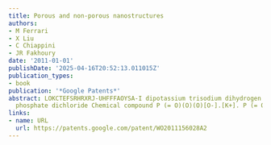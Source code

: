 ```yaml
---
title: Porous and non-porous nanostructures
authors:
- M Ferrari
- X Liu
- C Chiappini
- JR Fakhoury
date: '2011-01-01'
publishDate: '2025-04-16T20:52:13.011015Z'
publication_types:
- book
publication: '*Google Patents*'
abstract: LOKCTEFSRHRXRJ-UHFFFAOYSA-I dipotassium trisodium dihydrogen phosphate hydrogen
  phosphate dichloride Chemical compound P (= O)(O)(O)[O-].[K+]. P (= O)(O)([O …
links:
- name: URL
  url: https://patents.google.com/patent/WO2011156028A2
---
```

